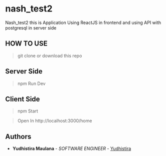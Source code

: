 # nash_test2

Nash_test2 this is Application Using ReactJS in frontend and using API with postgresql in server side


## HOW TO USE

> git clone or download this repo

## Server Side

> npm Run Dev

## Client Side

> npm Start

> Open In http://localhost:3000/home

## Authors

* **Yudhistira Maulana** - *SOFTWARE ENGINEER* - [Yudhistira](https://github.com/YudhistiraM)